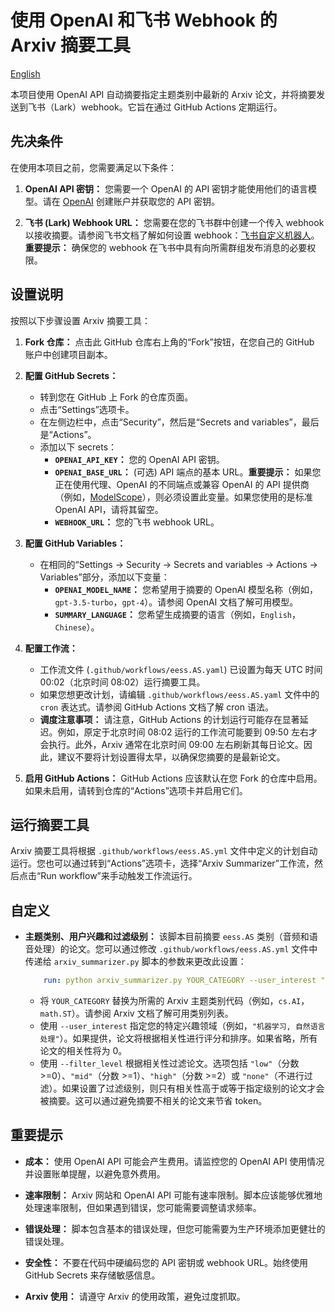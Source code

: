 <!--
 * @Author: Zerui Han <hanzr.nju@outlook.com>
 * @Date: 2025-06-24 11:29:48
 * @Description: 
 * @FilePath: /arxiv-summary/readme.zh.md
 * @LastEditTime: 2025-06-26 10:26:03
-->
# 使用 OpenAI 和飞书 Webhook 的 Arxiv 摘要工具

[English](readme.md)

本项目使用 OpenAI API 自动摘要指定主题类别中最新的 Arxiv 论文，并将摘要发送到飞书（Lark）webhook。它旨在通过 GitHub Actions 定期运行。

## 先决条件

在使用本项目之前，您需要满足以下条件：

1.  **OpenAI API 密钥：** 您需要一个 OpenAI 的 API 密钥才能使用他们的语言模型。请在 [OpenAI](https://platform.openai.com/) 创建账户并获取您的 API 密钥。

2.  **飞书 (Lark) Webhook URL：** 您需要在您的飞书群中创建一个传入 webhook 以接收摘要。请参阅飞书文档了解如何设置 webhook：[飞书自定义机器人](https://open.feishu.cn/document/client-docs/bot-v3/add-custom-bot?lang=zh-CN)。**重要提示：** 确保您的 webhook 在飞书中具有向所需群组发布消息的必要权限。

## 设置说明

按照以下步骤设置 Arxiv 摘要工具：

1.  **Fork 仓库：** 点击此 GitHub 仓库右上角的“Fork”按钮，在您自己的 GitHub 账户中创建项目副本。

2.  **配置 GitHub Secrets：**

    *   转到您在 GitHub 上 Fork 的仓库页面。
    *   点击“Settings”选项卡。
    *   在左侧边栏中，点击“Security”，然后是“Secrets and variables”，最后是“Actions”。
    *   添加以下 secrets：
        *   **`OPENAI_API_KEY`：** 您的 OpenAI API 密钥。
        *   **`OPENAI_BASE_URL`：** (可选) API 端点的基本 URL。**重要提示：** 如果您正在使用代理、OpenAI 的不同端点或兼容 OpenAI 的 API 提供商（例如，[ModelScope](https://www.modelscope.cn/docs/model-service/API-Inference/intro)），则必须设置此变量。如果您使用的是标准 OpenAI API，请将其留空。
        *   **`WEBHOOK_URL`：** 您的飞书 webhook URL。

3.  **配置 GitHub Variables：**

    *   在相同的“Settings -> Security -> Secrets and variables -> Actions -> Variables”部分，添加以下变量：
        *   **`OPENAI_MODEL_NAME`：** 您希望用于摘要的 OpenAI 模型名称（例如，`gpt-3.5-turbo`，`gpt-4`）。请参阅 OpenAI 文档了解可用模型。
        *   **`SUMMARY_LANGUAGE`：** 您希望生成摘要的语言（例如，`English`，`Chinese`）。

4.  **配置工作流：**

    *   工作流文件 (`.github/workflows/eess.AS.yaml`) 已设置为每天 UTC 时间 00:02（北京时间 08:02）运行摘要工具。
    *   如果您想更改计划，请编辑 `.github/workflows/eess.AS.yaml` 文件中的 `cron` 表达式。请参阅 GitHub Actions 文档了解 cron 语法。
    *   **调度注意事项：** 请注意，GitHub Actions 的计划运行可能存在显著延迟。例如，原定于北京时间 08:02 运行的工作流可能要到 09:50 左右才会执行。此外，Arxiv 通常在北京时间 09:00 左右刷新其每日论文。因此，建议不要将计划设置得太早，以确保您摘要的是最新论文。

5.  **启用 GitHub Actions：** GitHub Actions 应该默认在您 Fork 的仓库中启用。如果未启用，请转到仓库的“Actions”选项卡并启用它们。

## 运行摘要工具

Arxiv 摘要工具将根据 `.github/workflows/eess.AS.yml` 文件中定义的计划自动运行。您也可以通过转到“Actions”选项卡，选择“Arxiv Summarizer”工作流，然后点击“Run workflow”来手动触发工作流运行。

## 自定义

*   **主题类别、用户兴趣和过滤级别：** 该脚本目前摘要 `eess.AS` 类别（音频和语音处理）的论文。您可以通过修改 `.github/workflows/eess.AS.yml` 文件中传递给 `arxiv_summarizer.py` 脚本的参数来更改此设置：

    ```yaml
        run: python arxiv_summarizer.py YOUR_CATEGORY --user_interest "您的兴趣" --filter_level "mid"
    ```

    *   将 `YOUR_CATEGORY` 替换为所需的 Arxiv 主题类别代码（例如，`cs.AI`，`math.ST`）。请参阅 Arxiv 文档了解可用类别列表。
    *   使用 `--user_interest` 指定您的特定兴趣领域（例如，`"机器学习, 自然语言处理"`）。如果提供，论文将根据相关性进行评分和排序。如果省略，所有论文的相关性将为 0。
    *   使用 `--filter_level` 根据相关性过滤论文。选项包括 `"low"`（分数 >=0）、`"mid"`（分数 >=1）、`"high"`（分数 >=2）或 `"none"`（不进行过滤）。如果设置了过滤级别，则只有相关性高于或等于指定级别的论文才会被摘要。这可以通过避免摘要不相关的论文来节省 token。

## 重要提示

*   **成本：** 使用 OpenAI API 可能会产生费用。请监控您的 OpenAI API 使用情况并设置账单提醒，以避免意外费用。

*   **速率限制：** Arxiv 网站和 OpenAI API 可能有速率限制。脚本应该能够优雅地处理速率限制，但如果遇到错误，您可能需要调整请求频率。

*   **错误处理：** 脚本包含基本的错误处理，但您可能需要为生产环境添加更健壮的错误处理。

*   **安全性：** 不要在代码中硬编码您的 API 密钥或 webhook URL。始终使用 GitHub Secrets 来存储敏感信息。

*   **Arxiv 使用：** 请遵守 Arxiv 的使用政策，避免过度抓取。